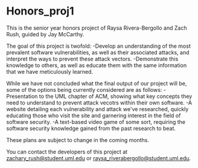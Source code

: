 # Honors_proj1

This is the senior year honors project of Raysa Rivera-Bergollo and Zach Rush, guided by Jay McCarthy. 

The goal of this project is twofold:
  -Develop an understanding of the most prevalent software vulnerabilities, as well as their associated attacks, and interpret the ways to    prevent these attack vectors.
  -Demonstrate this knowledge to others, as well as educate them with the same information that we have meticulously learned.
  
While we have not concluded what the final output of our project will be, some of the options being currently considered are as follows:
  -Presentation to the UML chapter of ACM, showing what key concepts they need to understand to prevent attack vecotrs within their own     software.
  -A website detailing each vulnerability and attack we've researched, quickly educating those who visit the site and garnering interest      in the field of software security.
  -A text-based video game of some sort, requiring the software security knowledge gained from the past research to beat.
  
These plans are subject to change in the coming months.

You can contact the developers of this project at zachary_rush@student.uml.edu or raysa_riverabergollo@student.uml.edu.
